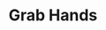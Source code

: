 ---
pid: LLG23
title: Grab Hands
location_transcription: City Hall Area
zipcode: '19147'
outside_phl: 
neighborhood: Queen Village,Bella Vista,Pennsport,Italian Market
age: '17'
age_range: 13-19
instagram: 
image_file_name: LLG_23.jpg
proposal_transcription: my monument would be a giant hand reaching up from the group
  and grasping at a second hand reaching out — as if to pull the hand and that person
  up and out. I want something that conveys helping and caring for each other - something
  I think this city needs desperately.
topic: Inequality,Philadelphia,Unity,Uplifting
topic_summary: 0, 0, 0, 0
type: Sculpture Statue
keywords_other: working together, hands, holding hands
credit: IsabelGinsberg
image_labels: 
twitter: 
facebook: 
permalink: "/monuments/llg23/"
layout: item-page
---